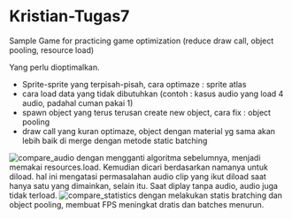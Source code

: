 # Kristian-Tugas7
Sample Game for practicing game optimization (reduce draw call, object pooling, resource load)


Yang perlu dioptimalkan.
* Sprite-sprite yang terpisah-pisah, cara optimaze : sprite atlas
* cara load data yang tidak dibutuhkan (contoh : kasus audio yang load 4 audio, padahal cuman pakai 1)
* spawn object yang terus terusan create new object, cara fix : object pooling
* draw call yang kuran optimaze, object dengan material yg sama akan lebih baik di merge dengan metode static batching


![compare_audio](https://user-images.githubusercontent.com/101899403/187155671-329cd857-09bb-41bd-8ab6-a0173ee78df7.png)
dengan mengganti algoritma sebelumnya, menjadi memakai resources.load. Kemudian dicari berdasarkan namanya untuk diload. hal ini mengatasi permasalahan audio clip yang ikut diload saat hanya satu yang dimainkan, selain itu. Saat diplay tanpa audio, audio juga tidak terload.
![compare_statistics](https://user-images.githubusercontent.com/101899403/187155677-19703872-6055-4c98-a434-c531d9966cc8.png)
dengan melakukan statis bratching dan object pooling, membuat FPS meningkat dratis dan batches menurun.

